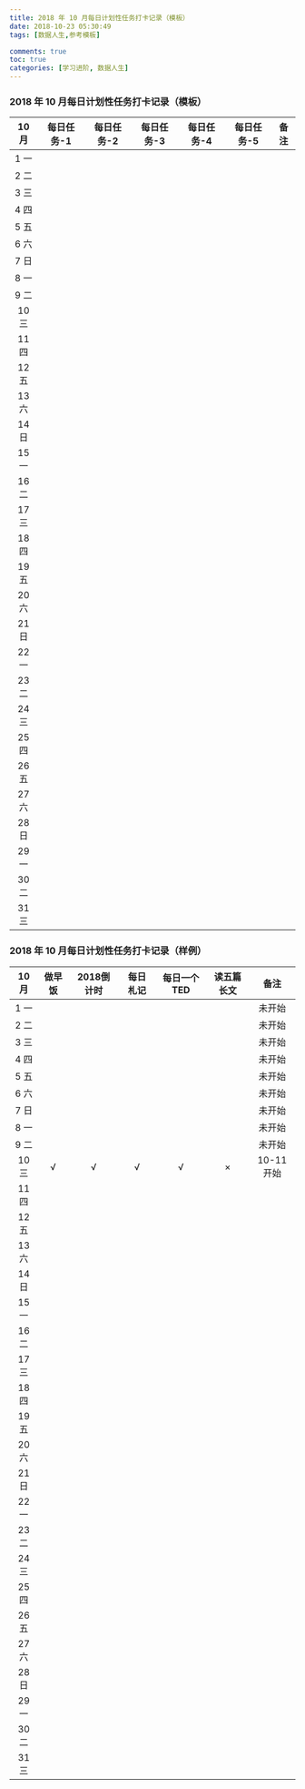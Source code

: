 ```yaml
---
title: 2018 年 10 月每日计划性任务打卡记录（模板）
date: 2018-10-23 05:30:49
tags: [数据人生,参考模板]

comments: true
toc: true
categories: [学习进阶, 数据人生]
---
```



### 2018 年 10 月每日计划性任务打卡记录（模板）

| 10 月 |每日任务-1 |每日任务-2 |每日任务-3 |每日任务-4 |每日任务-5 |备注       |
|:-----:|:---------:|:---------:|:---------:|:---------:|:---------:|:---------:|
|  1 一 |           |           |           |           |           |           |
|  2 二 |           |           |           |           |           |           |
|  3 三 |           |           |           |           |           |           |
|  4 四 |           |           |           |           |           |           |
|  5 五 |           |           |           |           |           |           |
|  6 六 |           |           |           |           |           |           |
|  7 日 |           |           |           |           |           |           |
|  8 一 |           |           |           |           |           |           |
|  9 二 |           |           |           |           |           |           |
| 10 三 |           |           |           |           |           |           |
| 11 四 |           |           |           |           |           |           |
| 12 五 |           |           |           |           |           |           |
| 13 六 |           |           |           |           |           |           |
| 14 日 |           |           |           |           |           |           |
| 15 一 |           |           |           |           |           |           |
| 16 二 |           |           |           |           |           |           |
| 17 三 |           |           |           |           |           |           |
| 18 四 |           |           |           |           |           |           |
| 19 五 |           |           |           |           |           |           |
| 20 六 |           |           |           |           |           |           |
| 21 日 |           |           |           |           |           |           |
| 22 一 |           |           |           |           |           |           |
| 23 二 |           |           |           |           |           |           |
| 24 三 |           |           |           |           |           |           |
| 25 四 |           |           |           |           |           |           |
| 26 五 |           |           |           |           |           |           |
| 27 六 |           |           |           |           |           |           |
| 28 日 |           |           |           |           |           |           |
| 29 一 |           |           |           |           |           |           |
| 30 二 |           |           |           |           |           |           |
| 31 三 |           |           |           |           |           |           |



### 2018 年 10 月每日计划性任务打卡记录（样例）

| 10 月 | 做早饭    | 2018倒计时| 每日札记  |每日一个TED|读五篇长文 |备注       |
|:-----:|:---------:|:---------:|:---------:|:---------:|:---------:|:---------:|
|  1 一 |           |           |           |           |           |  未开始   |
|  2 二 |           |           |           |           |           |  未开始   |
|  3 三 |           |           |           |           |           |  未开始   |
|  4 四 |           |           |           |           |           |  未开始   |
|  5 五 |           |           |           |           |           |  未开始   |
|  6 六 |           |           |           |           |           |  未开始   |
|  7 日 |           |           |           |           |           |  未开始   |
|  8 一 |           |           |           |           |           |  未开始   |
|  9 二 |           |           |           |           |           |  未开始   |
| 10 三 | √         | √         | √         | √         | ×         | 10-11开始 |
| 11 四 |           |           |           |           |           |           |
| 12 五 |           |           |           |           |           |           |
| 13 六 |           |           |           |           |           |           |
| 14 日 |           |           |           |           |           |           |
| 15 一 |           |           |           |           |           |           |
| 16 二 |           |           |           |           |           |           |
| 17 三 |           |           |           |           |           |           |
| 18 四 |           |           |           |           |           |           |
| 19 五 |           |           |           |           |           |           |
| 20 六 |           |           |           |           |           |           |
| 21 日 |           |           |           |           |           |           |
| 22 一 |           |           |           |           |           |           |
| 23 二 |           |           |           |           |           |           |
| 24 三 |           |           |           |           |           |           |
| 25 四 |           |           |           |           |           |           |
| 26 五 |           |           |           |           |           |           |
| 27 六 |           |           |           |           |           |           |
| 28 日 |           |           |           |           |           |           |
| 29 一 |           |           |           |           |           |           |
| 30 二 |           |           |           |           |           |           |
| 31 三 |           |           |           |           |           |           |

